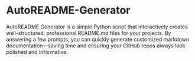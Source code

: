 # AutoREADME-Generator
AutoREADME Generator is a simple Python script that interactively creates well-structured, professional README.md files for your projects. By answering a few prompts, you can quickly generate customized markdown documentation—saving time and ensuring your GitHub repos always look polished and informative.
